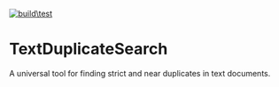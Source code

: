 [![build\test](https://github.com/IceWind2/TextDuplicateSearch/actions/workflows/python-app.yml/badge.svg)](https://github.com/IceWind2/TextDuplicateSearch/actions/workflows/python-app.yml)
# TextDuplicateSearch
A universal tool for finding strict and near duplicates in text documents.
